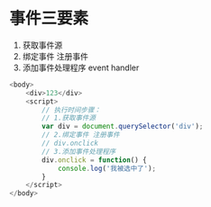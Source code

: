 # 事件三要素

1. 获取事件源
2. 绑定事件 注册事件
3. 添加事件处理程序 event handler

```js
<body>
    <div>123</div>
    <script>
        // 执行时间步骤：
        // 1.获取事件源
        var div = document.querySelector('div');
        // 2.绑定事件 注册事件
        // div.onclick
        // 3.添加事件处理程序
        div.onclick = function() {
            console.log('我被选中了');
        }
    </script>
</body>

```

